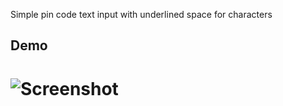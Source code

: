 Simple pin code text input with underlined space for characters

Demo
----

# ![Screenshot](https://raw.githubusercontent.com/tkach/PinCodeTextField/master/demo.gif)